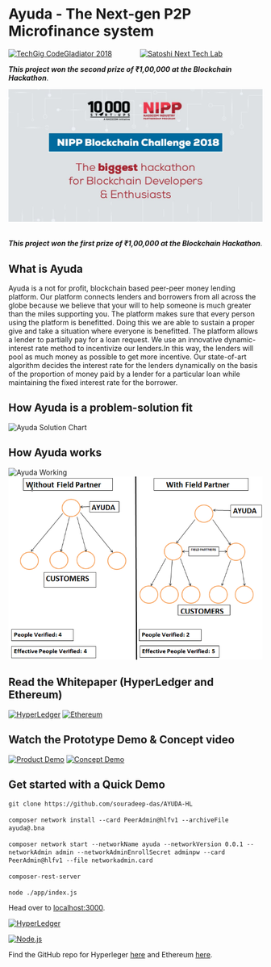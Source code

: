 # Ayuda - The Next-gen P2P Microfinance system

[![TechGig CodeGladiator 2018](https://static.techgig.com/Themes/Release/images/cg2018_images/cg2018-logo.png)](https://www.techgig.com/codegladiators/blockchain) &nbsp;&nbsp;&nbsp;&nbsp;&nbsp;&nbsp;&nbsp;&nbsp;&nbsp;&nbsp;&nbsp;&nbsp; [![Satoshi Next Tech Lab](https://avatars3.githubusercontent.com/u/32188729?s=200&v=4)](https://github.com/SatoshiNextTechLab)

**_This project won the second prize of ₹1,00,000 at the Blockchain Hackathon_**.

![NIPP Blockchain Challenge 2018](https://github.com/souradeep-das/AYUDA-HL/blob/nipp/nasscom.jpg) &nbsp;&nbsp;&nbsp;&nbsp;&nbsp;&nbsp;&nbsp;&nbsp;&nbsp;&nbsp;&nbsp;&nbsp; 

**_This project won the first prize of ₹1,00,000 at the Blockchain Hackathon_**.

## What is Ayuda

Ayuda is a not for profit, blockchain based peer-peer money lending platform. Our platform connects lenders and borrowers from all across the globe because we believe that your will to help someone is much greater than the miles supporting you. The platform makes sure that every person using the platform is benefitted. Doing this we are able to sustain a proper give and take a situation where everyone is benefitted. The platform allows a lender to partially pay for a loan request. We use an innovative dynamic-interest rate method to incentivize our lenders.In this way, the lenders will pool as much money as possible to get more incentive. Our state-of-art algorithm decides the interest rate for the lenders dynamically on the basis of the proportion of money paid by a lender for a particular loan while maintaining the fixed interest rate for the borrower.

## How Ayuda is a problem-solution fit

![Ayuda Solution Chart](https://github.com/souradeep-das/AYUDA/raw/master/Capture7.PNG)

## How Ayuda works

![Ayuda Working](https://github.com/souradeep-das/AYUDA/raw/master/Capture6.PNG)
![Ayuda FP](https://raw.githubusercontent.com/souradeep-das/AYUDA-HL/master/DOCS/Why%20Field%20Partners-image.png)

## Read the Whitepaper (HyperLedger and Ethereum)

[![HyperLedger](https://media.licdn.com/dms/image/C510BAQHIPoETQXdY0Q/company-logo_200_200/0?e=2159024400&v=beta&t=zsEfG0DGt_MPTImYAC72wCvDdkTqOBIP7_ChsEAk6Ms)](https://drive.google.com/open?id=1oRTd9xMKOj14l-e2cI-UWKqt3RaGk6CL) [![Ethereum](https://avatars1.githubusercontent.com/u/6250754?s=200&v=4)](https://drive.google.com/open?id=1sMnH8cYXoqG_3oq-ZfYQnA1liu2BhpVy)

## Watch the Prototype Demo & Concept video

[![Product Demo](https://img.youtube.com/vi/qcIV0KIzFwA/0.jpg)](https://www.youtube.com/watch?v=qcIV0KIzFwA) [![Concept Demo](https://img.youtube.com/vi/tUHbLQloUxg/0.jpg)](https://www.youtube.com/watch?v=tUHbLQloUxg)

## Get started with a Quick Demo

```
git clone https://github.com/souradeep-das/AYUDA-HL

composer network install --card PeerAdmin@hlfv1 --archiveFile ayuda@.bna

composer network start --networkName ayuda --networkVersion 0.0.1 --networkAdmin admin --networkAdminEnrollSecret adminpw --card PeerAdmin@hlfv1 --file networkadmin.card

composer-rest-server

node ./app/index.js  
```

Head over to <a href="http://localhost:3000">localhost:3000</a>.


[![HyperLedger](https://i.imgur.com/YUyaXmf.png)](https://www.hyperledger.org/)

[![Node.js](https://i.imgur.com/eVpGHxM.png)](https://nodejs.org/en/)

Find the GitHub repo for Hyperleger <a href="https://github.com/souradeep-das/AYUDA-HL">here</a> and Ethereum <a href="https://github.com/souradeep-das/AYUDA">here</a>.
